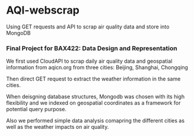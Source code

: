 # AQI-webscrap
Using GET requests and API to scrap air quality data and store into MongoDB
### Final Project for BAX422: Data Design and Representation

We first used CloudAPI to scrap daily air quality data and geospatial information from aqicn.org from three cities: Beijing, Shanghai, Chongqing

Then direct GET request to extract the weather information in the same cities. 

When deisgning database structures, Mongodb was chosen with its high flexibility and we indexed on geospatial coordinates as a framework for potential query purpose.

Also we performed simple data analysis comapring the different cities as well as the weather impacts on air quality. 
